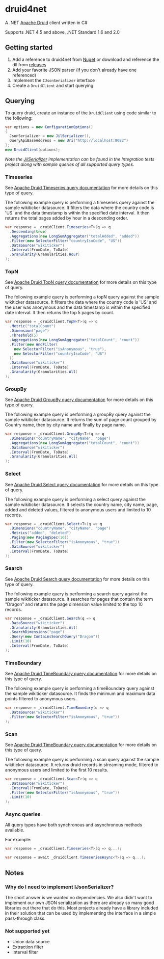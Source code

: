 # druid4net
A .NET [Apache Druid](https://druid.apache.org/) client written in C#

Supports .NET 4.5 and above, .NET Standard 1.6 and 2.0

## Getting started
1. Add a reference to druid4net from [Nuget](https://www.nuget.org/packages/Druid4Net) or download and reference the dll from [releases](https://github.com/MindscapeHQ/druid4net/releases)
2. Add your favorite JSON parser (if you don't already have one referenced)
3. Implement the `IJsonSerializer` interface
4. Create a `DruidClient` and start querying

## Querying
To query druid, create an instance of the `DruidClient` using code similar to the following:

```csharp
var options = new ConfigurationOptions()
{
  JsonSerializer = new JilSerializer(),
  QueryApiBaseAddress = new Uri("http://localhost:8082")
};
new DruidClient(options);
```

_Note the [JilSerializer](https://github.com/MindscapeHQ/druid4net/blob/master/Raygun.Druid4Net.IntegrationTests/JilSerializer.cs) implementation can be found in the Integration tests project along with sample queries of all supported query types._ 

### Timeseries
See [Apache Druid Timeseries query documentation](https://druid.apache.org/docs/latest/querying/timeseriesquery.html) for more details on this type of query.

The following example query is performing a timeseries query against the sample wikiticker datasource.
It filters the data where the country code is 'US' and the data timestamp is within the specified date interval.
It then returns the total pages added by hour in a descending order.

```csharp
var response = _druidClient.Timeseries<T>(q => q
  .Descending(true)
  .Aggregations(new LongSumAggregator("totalAdded", "added"))
  .Filter(new SelectorFilter("countryIsoCode", "US"))
  .DataSource("wikiticker")
  .Interval(FromDate, ToDate)
  .Granularity(Granularities.Hour)
);
```

### TopN
See [Apache Druid TopN query documentation](https://druid.apache.org/docs/latest/querying/topnquery.html) for more details on this type of query.

The following example query is performing a topN query against the sample wikiticker datasource.
It filters the data where the country code is 'US' and the user was anonymous and the data timestamp is within the specified date interval.
It then returns the top 5 pages by count.

```csharp
var response = _druidClient.TopN<T>(q => q
  .Metric("totalCount")
  .Dimension("page")
  .Threshold(5)
  .Aggregations(new LongSumAggregator("totalCount", "count"))
  .Filter(new AndFilter(
    new SelectorFilter("isAnonymous", "true"),
    new SelectorFilter("countryIsoCode", "US")
  ))
  .DataSource("wikiticker")
  .Interval(FromDate, ToDate)
  .Granularity(Granularities.All)
);
```

### GroupBy
See [Apache Druid GroupBy query documentation](https://druid.apache.org/docs/latest/querying/groupbyquery.html) for more details on this type of query.

The following example query is performing a groupBy query against the sample wikiticker datasource.
It returns the sum of page count grouped by Country name, then by city name and finally by page name.

```csharp
var response = _druidClient.GroupBy<T>(q => q
  .Dimensions("countryName", "cityName", "page")
  .Aggregations(new LongSumAggregator("totalCount", "count"))
  .DataSource("wikiticker")
  .Interval(FromDate, ToDate)
  .Granularity(Granularities.All)
);
```

### Select
See [Apache Druid Select query documentation](https://druid.apache.org/docs/latest/querying/select-query.html) for more details on this type of query.

The following example query is performing a select query against the sample wikiticker datasource.
It selects the country name, city name, page, added and deleted values, filtered to anonymous users and limited to 10 records.

```csharp
var response = _druidClient.Select<T>(q => q
  .Dimensions("countryName", "cityName", "page")
  .Metrics("added", "deleted")
  .Paging(new PagingSpec(10))
  .Filter(new SelectorFilter("isAnonymous", "true"))
  .DataSource("wikiticker")
  .Interval(FromDate, ToDate)
);
```

### Search
See [Apache Druid Search query documentation](https://druid.apache.org/docs/latest/querying/searchquery.html) for more details on this type of query.

The following example query is performing a search query against the sample wikiticker datasource.
It searches for pages that contain the term "Dragon" and returns the page dimension value limited to the top 10 records.

```csharp
var response = _druidClient.Search(q => q
  .DataSource("wikiticker")
  .Granularity(Granularities.All)
  .SearchDimensions("page")
  .Query(new ContainsSearchQuery("Dragon"))
  .Limit(10)
  .Interval(FromDate, ToDate)
);
```

### TimeBoundary
See [Apache Druid TimeBoundary query documentation](https://druid.apache.org/docs/latest/querying/timeboundaryquery.html) for more details on this type of query.

The following example query is performing a timeBoundary query against the sample wikiticker datasource.
It finds the minimum and maximum data points filtered to anonymous users.

```csharp
var response = _druidClient.TimeBoundary(q => q
  .DataSource("wikiticker")
  .Filter(new SelectorFilter("isAnonymous", "true"))
);
```

### Scan
See [Apache Druid TimeBoundary query documentation](https://druid.apache.org/docs/latest/querying/scan-query.html) for more details on this type of query.

The following example query is performing a scan query against the sample wikiticker datasource.
It returns druid records in streaming mode, filtered to anonymous users and limited to the first 10 results. 

```csharp
var response = _druidClient.Scan<T>(q => q
  .DataSource("wikiticker")
  .Interval(FromDate, ToDate)
  .Filter(new SelectorFilter("isAnonymous", "true"))
  .Limit(10)
);
```

### Async queries
All query types have both synchronous and asynchronous methods available. 

For example:

```csharp
var response = _druidClient.Timeseries<T>(q => q...);

var response = await _druidClient.TimeseriesAsync<T>(q => q...);
```

## Notes

### Why do I need to implement IJsonSerializer?
The short answer is we wanted no dependencies. We also didn't want to implement
our own JSON serialization as there are already so many good libraries
out there that do this. Most projects already have a library included in their
solution that can be used by implementing the interface in a simple pass-through class.

### Not supported yet
* Union data source
* Extraction filter
* Interval filter
